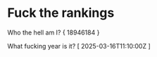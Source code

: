 # Fuck the rankings

Who the hell am I?
{ 18946184 }

What fucking year is it?
[ 2025-03-16T11:10:00Z ]
